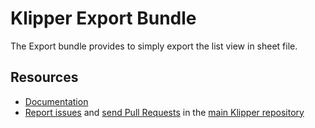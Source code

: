 Klipper Export Bundle
=====================

The Export bundle provides to simply export the list view in sheet file.

Resources
---------

- [Documentation](https://doc.klipper.dev/bundles/export-bundle)
- [Report issues](https://github.com/klipperdev/klipper/issues)
  and [send Pull Requests](https://github.com/klipperdev/klipper/pulls)
  in the [main Klipper repository](https://github.com/klipperdev/klipper)
